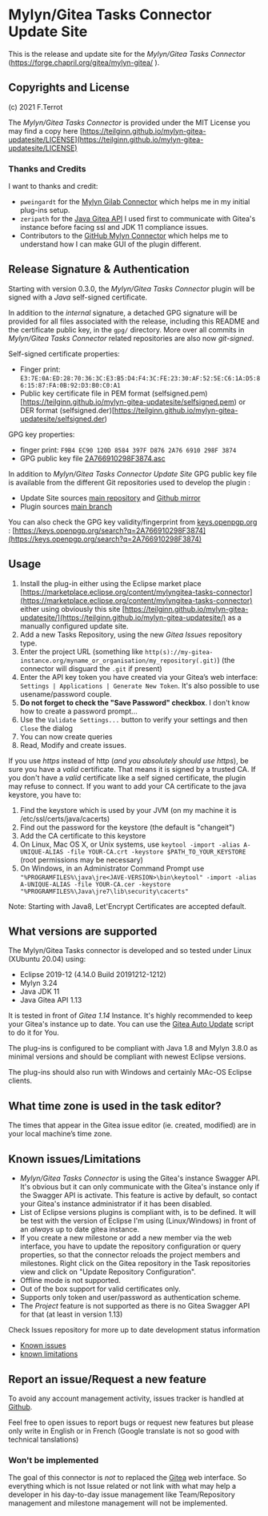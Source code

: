 # Mylyn/Gitea Tasks Connector Update Site

This is the release and update site for the *Mylyn/Gitea Tasks Connector* (https://forge.chapril.org/gitea/mylyn-gitea/ ).

## Copyrights and License

(c) 2021 F.Terrot

The *Mylyn/Gitea Tasks Connector* is provided under the MIT License you may find a copy here [https://teilginn.github.io/mylyn-gitea-updatesite/LICENSE](https://teilginn.github.io/mylyn-gitea-updatesite/LICENSE)

### Thanks and Credits

I want to thanks and credit:

* `pweingardt` for the [Mylyn Gilab Connector](https://github.com/pweingardt/mylyn-gitlab) which helps me in my initial plug-ins setup.
* `zeripath` for the [Java Gitea API](https://github.com/zeripath/java-gitea-api) I used first to communicate with Gitea's instance before facing ssl and JDK 11 compliance issues. 
* Contributors to the [GitHub Mylyn Connector](https://github.com/eclipse/egit-github) which helps me to understand how I can make GUI of the plugin different.

## Release Signature & Authentication

Starting with version 0.3.0, the *Mylyn/Gitea Tasks Connector* plugin will be signed with a _Java_ self-signed certificate. 

In addition to the _internal_ signature, a detached GPG signature will be provided for all files associated with the release, including this README and the certificate public key, in the `gpg/` directory.
More over all commits in *Mylyn/Gitea Tasks Connector* related repositories are also now *git-signed*.

Self-signed certificate properties:
* Finger print: `E3:7E:0A:ED:28:70:36:3C:E3:B5:D4:F4:3C:FE:23:30:AF:52:5E:C6:1A:D5:86:15:87:FA:0B:92:D3:B0:C0:A1`
* Public key certificate file in PEM format (selfsigned.pem)[https://teilginn.github.io/mylyn-gitea-updatesite/selfsigned.pem) or DER format (selfsigned.der)[https://teilginn.github.io/mylyn-gitea-updatesite/selfsigned.der)

GPG key properties:
* finger print: `F9B4 EC90 120D 8584 397F D876 2A76 6910 298F 3874`
* GPG public key file [2A766910298F3874.asc](https://teilginn.github.io/mylyn-gitea-updatesite/2A766910298F3874.asc)

In addition to *Mylyn/Gitea Tasks Connector Update Site* GPG public key file is available from the different Git repositories used to develop the plugin :
* Update Site sources [main repository](https://forge.chapril.org/gitea/mylyn-gitea-updatesite/src/commit/457a618b438b6a712221cfabae80aa799df83135/2A766910298F3874.asc) and [Github mirror](https://raw.githubusercontent.com/teilginn/mylyn-gitea-updatesite/master/2A766910298F3874.asc)
* Plugin sources [main branch](https://forge.chapril.org/gitea/mylyn-gitea/src/commit/9322d65b8baae36f173163ac8a04852cf1fe07c4/2A766910298F3874.asc)

You can also check the GPG key validity/fingerprint from [keys.openpgp.org](https://keys.openpgp.org/) : [https://keys.openpgp.org/search?q=2A766910298F3874](https://keys.openpgp.org/search?q=2A766910298F3874)

## Usage

1. Install the plug-in either using the Eclipse market place 
[https://marketplace.eclipse.org/content/mylyngitea-tasks-connector](https://marketplace.eclipse.org/content/mylyngitea-tasks-connector)
 either using obviously this site [https://teilginn.github.io/mylyn-gitea-updatesite/](https://teilginn.github.io/mylyn-gitea-updatesite/)
 as a manually configured update site.
2. Add a new Tasks Repository, using the new *Gitea Issues* repository type.
  1. Enter the project URL (something like `http(s)://my-gitea-instance.org/myname_or_organisation/my_repository(.git)`) (the connector will disguard the `.git` if present)
  2. Enter the API key token you have created via your Gitea’s web interface: `Settings | Applications | Generate New Token`.
  It's also possible to use usename/password couple.
  3. **Do not forget to check the "Save Password" checkbox**. I don't know how to create a password prompt...
  4. Use the `Validate Settings...` button to verify your settings and then `Close` the dialog
3. You can now create queries
4. Read, Modify and create issues.

If you use *https* instead of http (*and you absolutely should use https*), be sure you have a _valid_ certificate. That means it is signed by a trusted CA.
 If you don't have a _valid_ certificate like a self signed certificate, the plugin may refuse to connect. If you want to add your CA certificate to the
 java keystore, you have to:

1. Find the keystore which is used by your JVM (on my machine it is /etc/ssl/certs/java/cacerts)
2. Find out the password for the keystore (the default is "changeit")
3. Add the CA certificate to this keystore
  1. On Linux, Mac OS X, or Unix systems, use `keytool -import -alias A-UNIQUE-ALIAS -file YOUR-CA.crt -keystore $PATH_TO_YOUR_KEYSTORE` (root permissions may be necessary)
  2. On Windows, in an Administrator Command Prompt use `"%PROGRAMFILES%\java\jre<JAVE-VERSION>\bin\keytool" -import -alias A-UNIQUE-ALIAS -file YOUR-CA.cer -keystore "%PROGRAMFILES%\Java\jre7\lib\security\cacerts"`

Note: Starting with Java8, Let'Encrypt Certificates are accepted default.

## What versions are supported

The Mylyn/Gitea Tasks connector is developed and so tested under Linux (XUbuntu 20.04) using:

* Eclipse 2019-12 (4.14.0 Build 20191212-1212) 
* Mylyn 3.24
* Java JDK 11
* Java Gitea API 1.13

It is tested in front of *Gitea 1.14* Instance. It's highly recommended to keep your Gitea's instance up to date. You can use the [Gitea Auto Update](https://github.com/CMiksche/gitea-auto-update) script to do it for You.

The plug-ins is configured to be compliant with Java 1.8 and Mylyn 3.8.0 as minimal versions and should be compliant with newest Eclipse versions.

The plug-ins should also run with Windows and certainly MAc-OS Eclipse clients. 

## What time zone is used in the task editor? 

The times that appear in the Gitea issue editor (ie. created, modified) are in your local machine’s time zone. 

## Known issues/Limitations

* *Mylyn/Gitea Tasks Connector* is using the Gitea's instance Swagger API. It's obvious but it can only communicate with the Gitea's instance only if the Swagger API is activate. This feature is active by default, so contact your Gitea's instance administrator if it has been disabled.
* List of Eclipse versions plugins is compliant with, is to be defined. It will be test with the version of Eclipse I'm using (Linux/Windows) in front of an *always* up to date gitea instance. 
* If you create a new milestone or add a new member via the web interface, you have to update the repository configuration or query properties, so that the connector reloads the project members and milestones. Right click on the Gitea repository in the Task repositories view and click on "Update Repository Configuration".
* Offline mode is not supported.
* Out of the box support for valid certificates only. 
* Supports only token and user/password as authentication scheme.
* The _Project_ feature is not supported as there is no Gitea Swagger API for that (at least in version 1.13)  

Check Issues repository for more up to date development status information

* [Known issues](https://github.com/teilginn/mylyn-gitea/issues?q=is%3Aopen+is%3Aissue)
* [known limitations](https://github.com/teilginn/mylyn-gitea/labels/known_limitation)

## Report an issue/Request a new feature

To avoid any account management activity, issues tracker is handled at [Github](https://github.com/teilginn/mylyn-gitea/issues).

Feel free to open issues to report bugs or request new features but please only write in English or in French (Google translate is not so good with technical tanslations)

### Won't be implemented

The goal of this connector is *not* to replaced the [Gitea](https://gitea.io/) web interface.
So everything which is not Issue related or not link with what may help a developer in his day-to-day issue management
 like Team/Repository management and milestone management will not be implemented.
